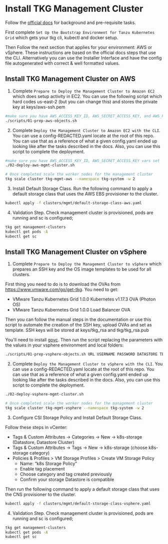 # Install TKG Management Cluster

Follow the [official docs](https://docs.vmware.com/en/VMware-Tanzu-Kubernetes-Grid/index.html) for background and pre-requisite tasks.

First complete `Set Up the Bootstrap Environment for Tanzu Kubernetes Grid` which gets your tkg cli, kubectl and docker setup.

Then Follow the next section that applies for your environment: AWS or vSphere. These instructions are based on the official docs steps that use the CLI. Alternatively you can use the Installer Interface and have the config file autogenerated with correct & well formatted values.

## Install TKG Management Cluster on AWS

1. Complete `Prepare to Deploy the Management Cluster to Amazon EC2` which does setup activity in EC2. You can use the following script which hard codes us-east-2 (but you can change this) and stores the private key at keys/aws-ssh.pem

```bash
#make sure you have AWS_ACCESS_KEY_ID, AWS_SECRET_ACCESS_KEY, and AWS_REGION vars set
./scripts/01-prep-aws-objects.sh
```

2. Complete `Deploy the Management Cluster to Amazon EC2 with the CLI`. You can use a config-REDACTED.yaml locate at the root of this repo.  You can use that as a reference of what a given config.yaml ended up looking like after the tasks described in the docs.  Also, you can use this script to complete the deployment.

```bash
#make sure you have AWS_ACCESS_KEY_ID, AWS_SECRET_ACCESS_KEY vars set
./02-deploy-aws-mgmt-cluster.sh

# Once completed scale the worker nodes for the management cluster
tkg scale cluster tkg-mgmt-aws --namespace tkg-system -w 2
```

3. Install Default Storage Class. Run the following command to apply a default storage class that uses the AWS EBS provisioner to the cluster.

```bash
kubectl apply -f clusters/mgmt/default-storage-class-aws.yaml
```

4. Validation Step. Check management cluster is provisioned, pods are running and sc is configured;

```bash
tkg get management-clusters
kubectl get pods -A
kubectl get sc
```

## Install TKG Management Cluster on vSphere

1. Complete `Prepare to Deploy the Management Cluster to vSphere` which prepares an SSH key and the OS image templates to be used for all clusters.

First thing you need to do is to download the OVAs from https://www.vmware.com/go/get-tkg. You need to get:
- VMware Tanzu Kubernetes Grid 1.0.0 Kubernetes v1.17.3 OVA (Photon OS)
- VMware Tanzu Kubernetes Grid 1.0.0 Load Balancer OVA

Then you can follow the manual steps in the documentation or use this script to automate the creation of the SSH key, upload OVAs and set as template. SSH keys will be stored at keys/tkg_rsa and tkg/tkg_rsa.pub

You'll need to install [govc](https://github.com/vmware/govmomi/tree/master/govc#installation). Then run the script replacing the parameters with the values in your vsphere environment and local folders:

```bash
./scripts/01-prep-vsphere-objects.sh URL USERNAME PASSWORD DATASTORE TEMPLATE_FOLDER OVA_FOLDER
```

2. Complete `Deploy the Management Cluster to vSphere with the CLI`. You can use a config-REDACTED.yaml locate at the root of this repo.  You can use that as a reference of what a given config.yaml ended up looking like after the tasks described in the docs.  Also, you can use this script to complete the deployment.

```bash
./02-deploy-vsphere-mgmt-cluster.sh

# Once completed scale the worker nodes for the management cluster
tkg scale cluster tkg-mgmt-vsphere --namespace tkg-system -w 2
```

3. Configure CSI Storage Policy and Install Default Storage Class.

Follow these steps in vCenter:
- Tags & Custom Attributes -> Categories -> New -> k8s-storage (Datastore, Datastore Cluster)
- Tags & Custom Attributes -> Tags -> New -> k8s-storage (choose k8s-storage category)
- Policies & Profiles > VM Storage Profiles > Create VM Storage Policy
  - Name: “k8s Storage Policy”
  - Enable tag placement
  - Choose category and tag created previously
  - Confirm your storage Datastore is compatible

Then run the following command to apply a default storage class that uses the CNS provisioner to the cluster.

```bash
kubectl apply -f clusters/mgmt/default-storage-class-vsphere.yaml
```

4. Validation Step. Check management cluster is provisioned, pods are running and sc is configured;

```bash
tkg get management-clusters
kubectl get pods -A
kubectl get sc
```
